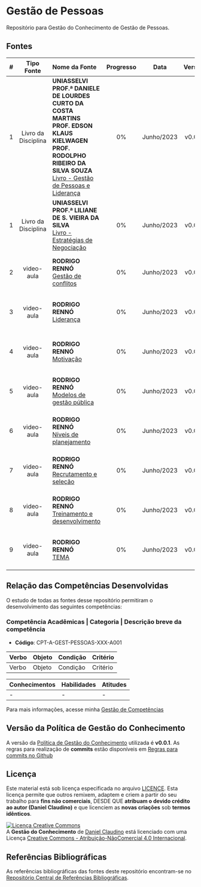 # Gestão de Pessoas

Repositório para Gestão do Conhecimento de Gestão de Pessoas.

## Fontes
 
| # | Tipo Fonte | Nome da Fonte | Progresso | Data | Versão | Links | Anotações |
|:---:|:---:|:---|:---:|:---:|:---:|:---|:---|
| 1 | Livro da Disciplina |**UNIASSELVI<br>PROF.ª DANIELE DE LOURDES CURTO DA COSTA MARTINS<br>PROF. EDSON KLAUS KIELWAGEN<br>PROF. RODOLPHO RIBEIRO DA SILVA SOUZA**<br>[Livro - Gestão de Pessoas e Liderança](./livro-da-disciplina-UNIASSELVI-2023-gestao-de-pessoas-e-lideranca/README.md) | 0% | Junho/2023 | v0.0.1 | 1. [Link para o livro](https://1drv.ms/b/s!Au-CrfNP6c0bhqEwOYzc75SOQvXxtw?e=4xnfJS) | - |
| 1 | Livro da Disciplina |**UNIASSELVI<br>PROF.ª LILIANE DE S. VIEIRA DA SILVA**<br>[Livro - Estratégias de Negociação](./livro-da-disciplina-UNIASSELVI-2023-estrategias-de-negociacao/README.md) | 0% | Junho/2023 | v0.0.1 | 1. [Link para o livro](https://1drv.ms/b/s!Au-CrfNP6c0bhqF0ys5oOIP2SDNDbA?e=U49owg) | - |
| 2 | video-aula |**RODRIGO RENNÓ**<br>[Gestão de conflitos](./video-aula-RENNO-2019-gestao-de-conflitos-aula-completa/README.md) | 0% | Junho/2023 | v0.0.1 | 1. [Link para o livro]() | - |
| 3 | video-aula |**RODRIGO RENNÓ**<br>[Liderança](./video-aula-RENNO-2019-lideranca-aula-completa/README.md) | 0% | Junho/2023 | v0.0.1 | 1. [Link para o livro]() | - |
| 4 | video-aula |**RODRIGO RENNÓ**<br>[Motivação](./video-aula-RENNO-2019-motivacao-aula-completa/README.md) | 0% | Junho/2023 | v0.0.1 | 1. [Link para o livro]() | - |
| 5 | video-aula |**RODRIGO RENNÓ**<br>[Modelos de gestão pública](./video-aula-RENNO-2019-modelos-de-gestao-publica-aula-completa/README.md) | 0% | Junho/2023 | v0.0.1 | 1. [Link para o livro]() | - |
| 6 | video-aula |**RODRIGO RENNÓ**<br>[Níveis de planejamento](./video-aula-RENNO-2019-niveis-de-planejamento-aula-completa/README.md) | 0% | Junho/2023 | v0.0.1 | 1. [Link para o livro]() | - |
| 7 | video-aula |**RODRIGO RENNÓ**<br>[Recrutamento e seleção](./video-aula-RENNO-2019-recrutamento-e-selecao-aula-completa/README.md) | 0% | Junho/2023 | v0.0.1 | 1. [Link para o livro]() | - |
| 8 | video-aula |**RODRIGO RENNÓ**<br>[Treinamento e desenvolvimento](./video-aula-RENNO-2019-treinamento-e-desenvolvimento-aula-completa/README.md) | 0% | Junho/2023 | v0.0.1 | 1. [Link para o livro]() | - |
| 9 | video-aula |**RODRIGO RENNÓ**<br>[TEMA](.//README.md) | 0% | Junho/2023 | v0.0.1 | 1. [Link para o livro]() | - |


## Relação das Competências Desenvolvidas

O estudo de todas as fontes desse repositório permitiram o desenvolvimento das seguintes competências:

### Competência Acadêmicas | Categoria | Descrição breve da competência

- **Código**: CPT-A-GEST-PESSOAS-XXX-A001

|**Verbo**|**Objeto**|**Condição**|**Critério**|
|:---|:---|:---|:---|
|Verbo|Objeto|Condição|Critério|

|**Conhecimentos**|**Habilidades**|**Atitudes**|
|:---|:---|:---|
|-|-|-|

Para mais informações, acesse minha [Gestão de Competências](https://github.com/dnlclaudino/gestao-de-competencias/tree/master)

## Versão da Política de Gestão do Conhecimento

A versão da [Política de Gestão do Conhecimento](https://github.com/dnlclaudino/gestao-do-conhecimento/tree/master) utilizada é **v0.0.1**. As regras para realização de **commits** estão disponíveis em [Regras para commits no Github](https://github.com/dnlclaudino/gestao-do-conhecimento/blob/master/README.md#regras-para-nomenclatura-de-commits-no-github)

## Licença

Este material está sob licença especificada no arquivo [LICENCE](./LICENSE). Esta licença permite que outros remixem, adaptem e criem a partir do seu trabalho para **fins não comerciais**, DESDE QUE **atribuam o devido crédito ao autor (Daniel Claudino)** e que licenciem as **novas criações** sob **termos idênticos**.

<a rel="license" href="http://creativecommons.org/licenses/by-nc/4.0/"><img alt="Licença Creative Commons" style="border-width:0" src="https://i.creativecommons.org/l/by-nc/4.0/88x31.png" /></a><br /><span xmlns:dct="http://purl.org/dc/terms/" href="http://purl.org/dc/dcmitype/Text" property="dct:title" rel="dct:type">A <b>Gestão do Conhecimento</b></span> de <a xmlns:cc="http://creativecommons.org/ns#" href="https://github.com/dnlclaudino/gestao-do-conhecimento" property="cc:attributionName" rel="cc:attributionURL">Daniel Claudino</a> está licenciado com uma Licença <a rel="license" href="http://creativecommons.org/licenses/by-nc/4.0/">Creative Commons - Atribuição-NãoComercial 4.0 Internacional</a>.  

## Referências Bibliográficas

As referências bibliográficas das fontes deste repositório encontram-se no [Repositório Central de Referências Bibliográficas](https://github.com/dnlclaudino/repositorio-central-referencias-bibliograficas/tree/master).
